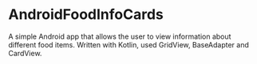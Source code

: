 # AndroidFoodInfoCards
A simple Android app that allows the user to view information about different food items. Written with Kotlin, used GridView, BaseAdapter and CardView.
